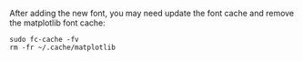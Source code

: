 After adding the new font, you may need update the font cache and remove the matplotlib font cache:
```
sudo fc-cache -fv
rm -fr ~/.cache/matplotlib
```
